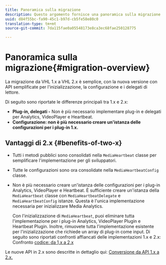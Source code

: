 ```yaml
---
title: Panoramica sulla migrazione
description: Questo argomento fornisce una panoramica sulla migrazione dalle versioni 1.x a 2.x dell’SDK per file multimediali.
uuid: d84f55bc-fa90-45c1-b97d-cb5fe58e80c0
translation-type: tm+mt
source-git-commit: 7da115fae0a05548173e8ca3ec68fae250128775

---
```



# Panoramica sulla migrazione{#migration-overview}

La migrazione da VHL 1.x a VHL 2.x è semplice, con la nuova versione con API semplificate per l'inizializzazione, la configurazione e i delegati di lettore.

Di seguito sono riportate le differenze principali tra 1.x e 2.x:

* **Plug-in, delegati -** Non è più necessario implementare plug-in e delegati per Analytics, VideoPlayer e Heartbeat.
* **Configurazione: non è più necessario creare un'istanza delle configurazioni per i plug-in 1.x.**

## Vantaggi di 2.x {#benefits-of-two-x}

* Tutti i metodi pubblici sono consolidati nella `MediaHeartbeat` classe per semplificare l'implementazione per gli sviluppatori.
* Tutte le configurazioni sono ora consolidate nella `MediaHeartbeatConfig` classe.
* Non è più necessario creare un'istanza delle configurazioni per i plug-in Analytics, VideoPlayer e Heartbeat. È sufficiente creare un'istanza della `MediaHeartbeat` classe con `MediaHeartbeatDelegate` e `MediaHeartbeatConfig` istanze. Questa è l'unica implementazione necessaria per inizializzare Media Analytics.

   Con l'inizializzazione di `MediaHeartbeat`, puoi eliminare tutta l'implementazione per i plug-in Analytics, VideoPlayer Plugin e Heartbeat Plugin. Inoltre, rimuovete tutta l'implementazione esistente per l'inizializzazione che richiede un array di plug-in come input. Di seguito sono riportati confronti affiancati delle implementazioni 1.x e 2.x: Confronto [codice: da 1,x a 2,x](./code-comparison-1x-2x.md)

Le nuove API in 2.x sono descritte in dettaglio qui: [Conversione da API 1.x a 2.x.](./1x-2x-api-change.md)
